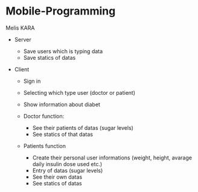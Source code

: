 # Mobile-Programming

Melis KARA

- Server
  * Save users which is typing data
  * Save statics of datas
  
- Client
  *	Sign in 
  *	Selecting which type user (doctor or patient)
  *	Show information about diabet

  * Doctor function:
    - See their patients of datas (sugar levels)
    - See statics of that datas
    
  * Patients function 
    - Create their personal user informations (weight, height, avarage daily insulin dose used etc.)
    -	Entry of datas (sugar levels)
    - See their own datas
    - See statics of datas

